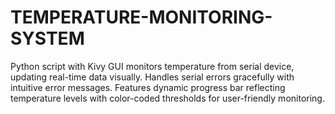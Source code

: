 # TEMPERATURE-MONITORING-SYSTEM
Python script with Kivy GUI monitors temperature from serial device, updating real-time data visually. Handles serial errors gracefully with intuitive error messages. Features dynamic progress bar reflecting temperature levels with color-coded thresholds for user-friendly monitoring.
